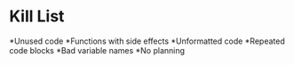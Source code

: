 Kill List
=========
*Unused code
*Functions with side effects
*Unformatted code
*Repeated code blocks
*Bad variable names
*No planning